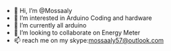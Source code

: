 - 👋 Hi, I’m @Mossaaly
- 👀 I’m interested in Arduino Coding and hardware
- 🌱 I’m currently all arduino
- 💞️ I’m looking to collaborate on Energy Meter
- 📫 reach me on my skype:mossaaly57@outlook.com

<!---
Mossaaly/Mossaaly is a ✨ special ✨ repository because its `README.md` (this file) appears on your GitHub profile.
You can click the Preview link to take a look at your changes.
--->
